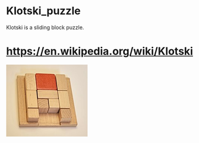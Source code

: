 # Klotski_puzzle
Klotski is a sliding block puzzle.

# https://en.wikipedia.org/wiki/Klotski

![](Klotski.jpg)

